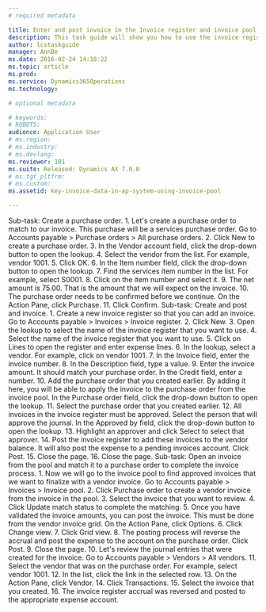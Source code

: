 ```yaml
---
# required metadata

title: Enter and post invoice in the Invoice register and invoice pool
description: This task guide will show you how to use the invoice register to create invoices. Then use the invoice pool to match the invoice to a purchase order and finalize the expense in the vendor invoice page.
author: lcstaskguide
manager: AnnBe
ms.date: 2016-02-24 14:18:22
ms.topic: article
ms.prod: 
ms.service: Dynamics365Operations
ms.technology: 

# optional metadata

# keywords: 
# ROBOTS: 
audience: Application User
# ms.region: 
# ms.industry: 
# ms.devlang: 
ms.reviewer: 101
ms.suite: Released: Dynamics AX 7.0.0
# ms.tgt_pltfrm: 
# ms.custom: 
ms.assetid: key-invoice-data-in-ap-system-using-invoice-pool

---
```


Sub-task: Create a purchase order.
1.
Let's create a purchase order to match to our invoice. This purchase will be a services purchase order.
Go to Accounts payable &gt; Purchase orders &gt; All purchase orders.
2.
Click New to create a purchase order.
3.
In the Vendor account field, click the drop-down button to open the lookup.
4.
Select the vendor from the list. For example, vendor 1001.
5.
Click OK.
6.
In the Item number field, click the drop-down button to open the lookup.
7.
Find the services item number in the list. For example, select S0001.
8.
Click on the item number and select it.
9.
The net amount is 75.00. That is the amount that we will expect on the invoice.
10.
The purchase order needs to be confirmed before we continue.
On the Action Pane, click Purchase.
11.
Click Confirm.
Sub-task: Create and post and invoice.
1.
Create a new invoice register so that you can add an invoice.
Go to Accounts payable &gt; Invoices &gt; Invoice register.
2.
Click New.
3.
Open the lookup to select the name of the invoice register that you want to use.
4.
Select the name of the invoice register that you want to use.
5.
Click on Lines to open the register and enter expense lines.
6.
In the lookup, select a vendor. For example, click on vendor 1001.
7.
In the Invoice field, enter the invoice number.
8.
In the Description field, type a value.
9.
Enter the invoice amount. It should match your purchase order.
In the Credit field, enter a number.
10.
Add the purchase order that you created earlier. By adding it here, you will be able to apply the invoice to the purchase order from the invoice pool.
In the Purchase order field, click the drop-down button to open the lookup.
11.
Select the purchase order that you created earlier.
12.
All invoices in the invoice register must be approved. Select the person that will approve the journal.
In the Approved by field, click the drop-down button to open the lookup.
13.
Highlight an approver and click Select to select that approver.
14.
Post the invoice register to add these invoices to the vendor balance. It will also post the expense to a pending invoices account.
Click Post.
15.
Close the page.
16.
Close the page.
Sub-task: Open an invoice from the pool and match it to a purchase order to complete the invoice process.
1.
Now we will go to the invoice pool to find approved invoices that we want to finalize with a vendor invoice.
Go to Accounts payable &gt; Invoices &gt; Invoice pool.
2.
Click Purchase order to create a vendor invoice from the invoice in the pool.
3.
Select the invoice that you want to review.
4.
Click Update match status to complete the matching.
5.
Once you have validated the invoice amounts, you can post the invoice. This must be done from the vendor invoice grid.
On the Action Pane, click Options.
6.
Click Change view.
7.
Click Grid view.
8.
The posting process will reverse the accrual and post the expense to the account on the purchase order.
Click Post.
9.
Close the page.
10.
Let's review the journal entries that were created for the invoice.
Go to Accounts payable &gt; Vendors &gt; All vendors.
11.
Select the vendor that was on the purchase order. For example, select vendor 1001.
12.
In the list, click the link in the selected row.
13.
On the Action Pane, click Vendor.
14.
Click Transactions.
15.
Select the invoice that you created.
16.
The invoice register accrual was reversed and posted to the appropriate expense account.
 

